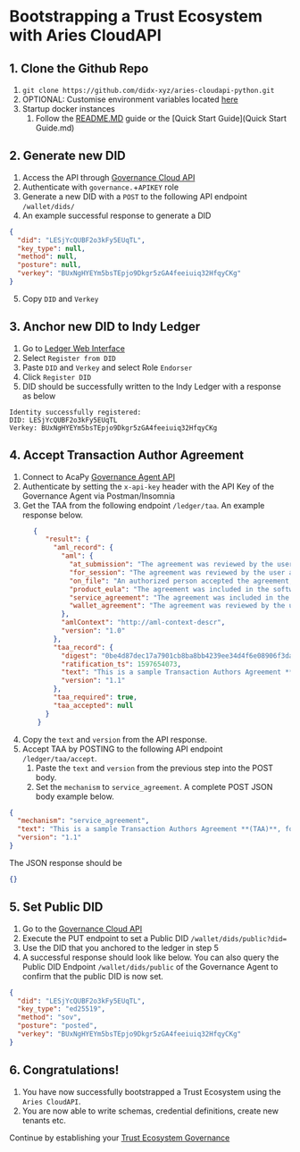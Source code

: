 # Bootstrapping a Trust Ecosystem with Aries CloudAPI
## 1. Clone the Github Repo
1. `git clone https://github.com/didx-xyz/aries-cloudapi-python.git`
2. OPTIONAL: Customise environment variables located [here](../environments/)
3. Startup docker instances 
   1. Follow the [README.MD](../README.md) guide or the [Quick Start Guide](Quick Start Guide.md)

## 2. Generate new DID
1. Access the API through [Governance Cloud API](http://localhost:8000/docs)
2. Authenticate with `governance.`+`APIKEY` role 
3. Generate a new DID with a `POST` to the following API endpoint `/wallet/dids/`
4. An example successful response to generate a DID

```json
{
  "did": "LESjYcQUBF2o3kFy5EUqTL",
  "key_type": null,
  "method": null,
  "posture": null,
  "verkey": "BUxNgHYEYm5bsTEpjo9Dkgr5zGA4feeiuiq32HfqyCKg"
}
```
5. Copy `DID` and `Verkey`

## 3. Anchor new DID to Indy Ledger
1. Go to [Ledger Web Interface](http://localhost:9000/)
2. Select `Register from DID`
3. Paste `DID` and `Verkey` and select Role `Endorser`
4. Click `Register DID`
5. DID should be successfully written to the Indy Ledger with a response as below
```text
Identity successfully registered:
DID: LESjYcQUBF2o3kFy5EUqTL
Verkey: BUxNgHYEYm5bsTEpjo9Dkgr5zGA4feeiuiq32HfqyCKg
```

## 4. Accept Transaction Author Agreement
1. Connect to AcaPy [Governance Agent API](http://localhost:3021/)
2. Authenticate by setting the `x-api-key` header with the API Key of the Governance Agent via Postman/Insomnia 
3. Get the TAA from the following endpoint `/ledger/taa`. An example response below.
```json
      {
         "result": {
           "aml_record": {
             "aml": {
               "at_submission": "The agreement was reviewed by the user and accepted at the time of submission of this transaction.",
               "for_session": "The agreement was reviewed by the user and accepted at some point in the user’s session prior to submission.",
               "on_file": "An authorized person accepted the agreement, and such acceptance is on file with the user’s organization.",
               "product_eula": "The agreement was included in the software product’s terms and conditions as part of a license to the end user.",
               "service_agreement": "The agreement was included in the terms and conditions the user accepted as part of contracting a service.",
               "wallet_agreement": "The agreement was reviewed by the user and this affirmation was persisted in the user’s wallet for use during submission."
             },
             "amlContext": "http://aml-context-descr",
             "version": "1.0"
           },
           "taa_record": {
             "digest": "0be4d87dec17a7901cb8ba8bb4239ee34d4f6e08906f3dad81d1d052dccc078f",
             "ratification_ts": 1597654073,
             "text": "This is a sample Transaction Authors Agreement **(TAA)**, for the VON test Network.\n\nOn public ledger systems this will typically contain legal constraints that must be accepted before any write operations will be permitted.",
             "version": "1.1"
           },
           "taa_required": true,
           "taa_accepted": null
         }
       } 
```
        
4. Copy the `text` and `version` from the API response. 
5. Accept TAA by POSTING to the following API endpoint `/ledger/taa/accept`. 
   1. Paste the `text` and `version` from the previous step into the POST body. 
   2. Set the `mechanism` to `service_agreement`. A complete POST JSON body example below.
        
```json 
{
  "mechanism": "service_agreement",
  "text": "This is a sample Transaction Authors Agreement **(TAA)**, for the VON test Network.\n\nOn public ledger systems this will typically contain legal constraints that must be accepted before any write operations will be permitted.",
  "version": "1.1"
}
```

The JSON response should be

```json
{}
```

## 5. Set Public DID
1. Go to the [Governance Cloud API](http://localhost:8000/docs)
2. Execute the PUT endpoint to set a Public DID `/wallet/dids/public?did=`
3. Use the DID that you anchored to the ledger in step 5 
4. A successful response should look like below. You can also query the Public DID Endpoint `/wallet/dids/public` of the Governance Agent to confirm that the public DID is now set.

```json
{
  "did": "LESjYcQUBF2o3kFy5EUqTL",
  "key_type": "ed25519",
  "method": "sov",
  "posture": "posted",
  "verkey": "BUxNgHYEYm5bsTEpjo9Dkgr5zGA4feeiuiq32HfqyCKg"
}
```

## 6. Congratulations!
1. You have now successfully bootstrapped a Trust Ecosystem using the `Aries CloudAPI`. 
2. You are now able to write schemas, credential definitions, create new tenants etc.

Continue by establishing your [Trust Ecosystem Governance](Define%20Trust%20Ecosystem%20Governance.md)